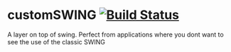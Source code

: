 customSWING [![Build Status](https://travis-ci.org/topahl/customSWING.svg?branch=master)](https://travis-ci.org/topahl/customSWING)
===========

A layer on top of swing. Perfect from applications where you dont want to see the use of the classic SWING
